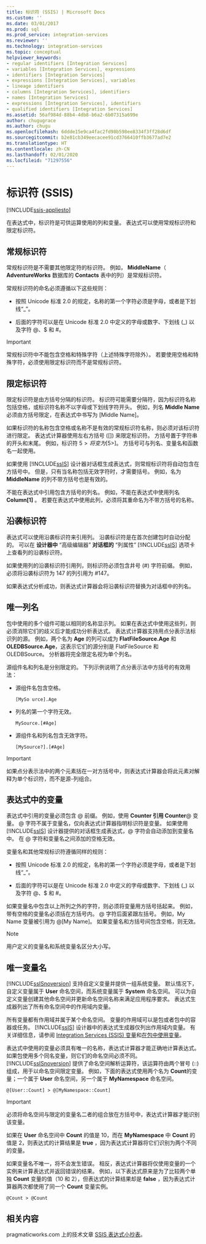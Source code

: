 ```yaml
---
title: 标识符 (SSIS) | Microsoft Docs
ms.custom: ''
ms.date: 03/01/2017
ms.prod: sql
ms.prod_service: integration-services
ms.reviewer: ''
ms.technology: integration-services
ms.topic: conceptual
helpviewer_keywords:
- regular identifiers [Integration Services]
- variables [Integration Services], expressions
- identifiers [Integration Services]
- expressions [Integration Services], variables
- lineage identifiers
- columns [Integration Services], identifiers
- names [Integration Services]
- expressions [Integration Services], identifiers
- qualified identifiers [Integration Services]
ms.assetid: 56af984d-88b4-4db8-b6a2-6b07315a699e
author: chugugrace
ms.author: chugu
ms.openlocfilehash: 6ddde15e9ca4fac2fd98b598ee8334f3ff28d6df
ms.sourcegitcommit: b2e81cb349eecacee91cd3766410ffb3677ad7e2
ms.translationtype: HT
ms.contentlocale: zh-CN
ms.lasthandoff: 02/01/2020
ms.locfileid: "71297556"
---
```

# <a name="identifiers-ssis"></a>标识符 (SSIS)

[!INCLUDE[ssis-appliesto](../../includes/ssis-appliesto-ssvrpluslinux-asdb-asdw-xxx.md)]


  在表达式中，标识符是可供运算使用的列和变量。 表达式可以使用常规标识符和限定标识符。  
  
## <a name="regular-identifiers"></a>常规标识符  
 常规标识符是不需要其他限定符的标识符。 例如， **MiddleName**（ **AdventureWorks** 数据库的 **Contacts** 表中的列）是常规标识符。  
  
 常规标识符的命名必须遵循以下这些规则：  
  
-   按照 Unicode 标准 2.0 的规定，名称的第一个字符必须是字母，或者是下划线“_”。  
  
-   后面的字符可以是在 Unicode 标准 2.0 中定义的字母或数字、下划线 (_) 以及字符 \@、$ 和 #。  
  
> [!IMPORTANT]  
>  常规标识符中不能包含空格和特殊字符（上述特殊字符除外）。 若要使用空格和特殊字符，必须使用限定标识符而不是常规标识符。  
  
## <a name="qualified-identifiers"></a>限定标识符  
 限定标识符是由方括号分隔的标识符。 标识符可能需要分隔符，因为标识符名称包括空格，或标识符名称不以字母或下划线字符开头。 例如，列名 **Middle Name** 必须由方括号限定，在表达式中书写为 [Middle Name]。  
  
 如果标识符的名称包含空格或名称不是有效的常规标识符名称，则必须对该标识符进行限定。 表达式计算器使用左右方括号 ([]) 来限定标识符。 方括号置于字符串的开头和末尾。 例如，标识符 5$> 将变为 [5$>]。 方括号可与列名、变量名和函数名一起使用。  
  
 如果使用 [!INCLUDE[ssIS](../../includes/ssis-md.md)] 设计器对话框生成表达式，则常规标识符将自动包含在方括号中。 但是，只有当名称包括无效字符时，才需要括号。 例如，名为 **MiddleName** 的列不带方括号也是有效的。  
  
 不能在表达式中引用包含方括号的列名。 例如，不能在表达式中使用列名 **Column[1]** 。 若要在表达式中使用此列，必须将其重命名为不带方括号的名称。  
  
## <a name="lineage-identifiers"></a>沿袭标识符  
 表达式可以使用沿袭标识符来引用列。 沿袭标识符是在首次创建包时自动分配的。 可以在 **设计器中** “高级编辑器” **对话框的** “列属性” [!INCLUDE[ssIS](../../includes/ssis-md.md)] 选项卡上查看列的沿袭标识符。  
  
 如果使用列的沿袭标识符引用列，则标识符必须包含井号 (#) 字符前缀。 例如，必须将沿袭标识符为 147 的列引用为 #147。  
  
 如果表达式分析成功，则表达式计算器会将沿袭标识符替换为对话框中的列名。  
  
## <a name="unique-column-names"></a>唯一列名  
 包中使用的多个组件可能以相同的名称显示列。 如果在表达式中使用这些列，则必须消除它们的歧义后才能成功分析表达式。 表达式计算器支持用点分表示法标识列的源。 例如，两个名为 **Age** 的列可以成为 **FlatFileSource.Age** 和 **OLEDBSource.Age**，这表示它们的源分别是 FlatFileSource 和 OLEDBSource。 分析器将完全限定名视为单个列名。  
  
 源组件名和列名是分别限定的。 下列示例说明了点分表示法中方括号的有效用法：  
  
-   源组件名包含空格。  
  
    ```  
    [MySo urce].Age  
    ```  
  
-   列名的第一个字符无效。  
  
    ```  
    MySource.[#Age]  
    ```  
  
-   源组件名和列名包含无效字符。  
  
    ```  
    [MySource?].[#Age]  
    ```  
  
> [!IMPORTANT]  
>  如果点分表示法中的两个元素括在一对方括号中，则表达式计算器会将此元素对解释为单个标识符，而不是源-列组合。  
  
## <a name="variables-in-expressions"></a>表达式中的变量  
 表达式中引用的变量必须包含 \@ 前缀。 例如，使用 **Counter 引用 Counter**\@ 变量。 \@ 字符不属于变量名，仅向表达式计算器指明标识符是变量。 如果使用 [!INCLUDE[ssIS](../../includes/ssis-md.md)] 设计器提供的对话框生成表达式，\@ 字符会自动添加到变量名中。 在 \@ 字符和变量名之间添加的空格无效。  
  
 变量名和其他常规标识符遵循同样的规则：  
  
-   按照 Unicode 标准 2.0 的规定，名称的第一个字符必须是字母，或者是下划线“_”。  
  
-   后面的字符可以是在 Unicode 标准 2.0 中定义的字母或数字、下划线 (_) 以及字符 \@、$ 和 #。  
  
 如果变量名中包含以上所列之外的字符，则必须将变量用方括号括起来。 例如，带有空格的变量名必须括在方括号内。 \@ 字符后面紧跟左括号。 例如，My Name  变量被引用为 \@[My Name]。 如果变量名和方括号间包含空格，则无效。  
  
> [!NOTE]  
>  用户定义的变量名和系统变量名区分大小写。  
  
## <a name="unique-variable-names"></a>唯一变量名  
 [!INCLUDE[ssISnoversion](../../includes/ssisnoversion-md.md)] 支持自定义变量并提供一组系统变量。 默认情况下，自定义变量属于 **User** 命名空间，而系统变量属于 **System** 命名空间。 可以为自定义变量创建其他命名空间并更新命名空间名称来满足应用程序要求。 表达式生成器列出了所有命名空间中的作用域内变量。  
  
 所有变量都有作用域并属于某个命名空间。 变量的作用域可以是包或者包中的容器或任务。 [!INCLUDE[ssIS](../../includes/ssis-md.md)] 设计器中的表达式生成器仅列出作用域内变量。 有关详细信息，请参阅 [Integration Services (SSIS) 变量](../../integration-services/integration-services-ssis-variables.md)和[在包中使用变量](https://msdn.microsoft.com/library/7742e92d-46c5-4cc4-b9a3-45b688ddb787)。  
  
 表达式中使用的变量必须具有唯一的名称，表达式计算器才能正确地计算表达式。 如果包使用多个同名变量，则它们的命名空间必须不同。 [!INCLUDE[ssISnoversion](../../includes/ssisnoversion-md.md)] 提供了命名空间解析运算符，该运算符由两个冒号 (::) 组成，用于以命名空间限定变量。 例如，下面的表达式使用两个名为 **Count**的变量；一个属于 **User** 命名空间，另一个属于 **MyNamespace** 命名空间。  
  
```  
@[User::Count] > @[MyNamespace::Count]  
```  
  
> [!IMPORTANT]  
>  必须将命名空间与限定的变量名二者的组合放在方括号中，表达式计算器才能识别该变量。  
  
 如果在 **User** 命名空间中 **Count** 的值是 10，而在 **MyNamespace** 中 **Count** 的值是 2，则表达式的计算结果是 **true** ，因为表达式计算器将它们识别为两个不同的变量。  
  
 如果变量名不唯一，将不会发生错误。 相反，表达式计算器将仅使用变量的一个实例来计算表达式并返回错误的结果。 例如，以下表达式原来是为了比较两个单独 **Count** 变量的值（10 和 2），但表达式的计算结果却是 **false** ，因为表达式计算器两次都使用了同一个 **Count** 变量实例。  
  
```  
@Count > @Count  
```  
  
## <a name="related-content"></a>相关内容  
 pragmaticworks.com 上的技术文章 [SSIS 表达式小抄表](https://go.microsoft.com/fwlink/?LinkId=746575)。  
  
  
